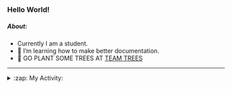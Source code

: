 ### Hello World!

##### About:
- Currently I am a student.
- 🌱 I’m learning how to make better documentation.
- 🌱 GO PLANT SOME TREES AT [TEAM TREES](https://teamtrees.org/)

---
<details>
  <summary>:zap: My Activity:</summary>
  
<!--START_SECTION:waka-->
![Code Time](http://img.shields.io/badge/Code%20Time-1%2C215%20hrs%206%20mins-blue)

**I'm a Night 🦉** 

```text
🌞 Morning                1926 commits        ███░░░░░░░░░░░░░░░░░░░░░░   10.15 % 
🌆 Daytime                6419 commits        ████████░░░░░░░░░░░░░░░░░   33.81 % 
🌃 Evening                5448 commits        ███████░░░░░░░░░░░░░░░░░░   28.70 % 
🌙 Night                  5191 commits        ███████░░░░░░░░░░░░░░░░░░   27.34 % 
```
📅 **I'm Most Productive on Wednesday** 

```text
Monday                   2654 commits        ███░░░░░░░░░░░░░░░░░░░░░░   13.98 % 
Tuesday                  2602 commits        ███░░░░░░░░░░░░░░░░░░░░░░   13.71 % 
Wednesday                4444 commits        ██████░░░░░░░░░░░░░░░░░░░   23.41 % 
Thursday                 2481 commits        ███░░░░░░░░░░░░░░░░░░░░░░   13.07 % 
Friday                   2000 commits        ███░░░░░░░░░░░░░░░░░░░░░░   10.54 % 
Saturday                 1640 commits        ██░░░░░░░░░░░░░░░░░░░░░░░   08.64 % 
Sunday                   3163 commits        ████░░░░░░░░░░░░░░░░░░░░░   16.66 % 
```


📊 **This Week I Spent My Time On** 

```text
🔥 Editors: 
VS Code                  7 hrs 2 mins        █████████████████████████   100.00 % 

🐱‍💻 Projects: 
chacha-chaudhary-web     2 hrs 45 mins       ██████████░░░░░░░░░░░░░░░   39.27 % 
weLoveHacktoberfest      1 hr 23 mins        █████░░░░░░░░░░░░░░░░░░░░   19.86 % 
namami-gange-chatbot     1 hr 4 mins         ████░░░░░░░░░░░░░░░░░░░░░   15.19 % 
py-series                47 mins             ███░░░░░░░░░░░░░░░░░░░░░░   11.37 % 
giveth-dapps-v2          38 mins             ██░░░░░░░░░░░░░░░░░░░░░░░   09.23 % 
```


 Last Updated on 28/09/2023 12:11:42 UTC
<!--END_SECTION:waka-->
</details>
